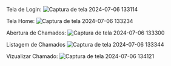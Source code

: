 Tela de Login:
![Captura de tela 2024-07-06 133114](https://github.com/Rickson-Costa/Abertura_de_Chamados/assets/149190460/68f89f84-52b2-4a5b-b496-0a860d324a45)

Tela Home:
![Captura de tela 2024-07-06 133234](https://github.com/Rickson-Costa/Abertura_de_Chamados/assets/149190460/fd08cf8c-cbd3-45e7-9bb1-06417bde4529)

Abertura de Chamados:
![Captura de tela 2024-07-06 133300](https://github.com/Rickson-Costa/Abertura_de_Chamados/assets/149190460/8b63c964-eb29-4c63-bfea-39d227cc612a)

Listagem de Chamados
![Captura de tela 2024-07-06 133344](https://github.com/Rickson-Costa/Abertura_de_Chamados/assets/149190460/d5fc37b5-d7f1-4f05-b944-f2f250133898)

Vizualizar Chamado:
![Captura de tela 2024-07-06 134121](https://github.com/Rickson-Costa/Abertura_de_Chamados/assets/149190460/91b0247c-3bfc-420d-8a47-6ac5310cde1a)
